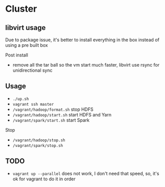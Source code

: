 # Cluster

## libvirt usage

Due to package issue, it's better to install everything in the box instead of using a pre built box

Post install

- remove all the tar ball so the vm start much faster, libvirt use rsync for unidirectional sync

## Usage

- `./up.sh`
- `vagrant ssh master`
- `/vagrant/hadoop/format.sh` stop HDFS
- `/vagrant/hadoop/start.sh` start HDFS and Yarn
- `/vagrant/spark/start.sh` start Spark

Stop

- `/vagrant/hadoop/stop.sh`
- `/vagrant/spark/stop.sh`

## TODO

- `vagrant up --parallel` does not work, I don't need that speed, so, it's ok for vagrant to do it in order
